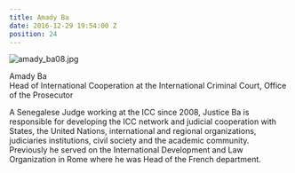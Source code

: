 ```yaml
---
title: Amady Ba
date: 2016-12-29 19:54:00 Z
position: 24
---
```


![amady_ba08.jpg](/uploads/amady_ba08.jpg)

Amady Ba <br> Head of International Cooperation at the International Criminal Court, Office of the Prosecutor


A Senegalese Judge working at the ICC since 2008, Justice Ba is responsible for developing the ICC network and judicial cooperation with States, the United Nations, international and regional organizations, judiciaries institutions, civil society and the academic community. Previously he served on the International Development and Law Organization in Rome where he was Head of the French department.